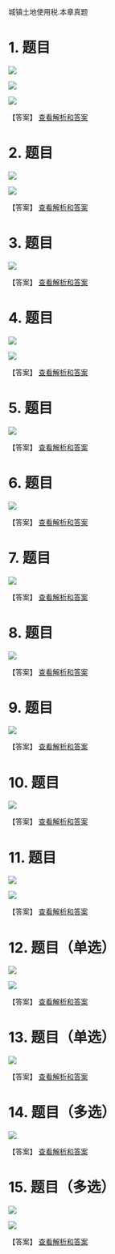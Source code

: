 城镇土地使用税.本章真题

# 1. 题目

![](media/7d2f6cc2d27dca7400377afa5079a23c.png)

![](media/cc56d2158ec579ac58ad9a3aedc8fcb1.png)

![](media/567ef444c9127b62f450cbcf7e09b0cd.png)

【答案】
[查看解析和答案](media/4669eada4e8f480d1aa6f33a2cbb415b.png.md)
# 2. 题目

![](media/4417d8213dcbf21fa7ce17fd49128dec.png)

![](media/c9236ee41123b5def6a86db6dd0435a4.png)

【答案】
[查看解析和答案](media/5c814da0709da6101f076ba87e02de97.png.md)
# 3. 题目

![](media/9b4ff58968cf682891c5469902a34941.png)

【答案】
[查看解析和答案](media/3ba48fd48ccd3512975fd19ac5bc2f22.png.md)
# 4. 题目

![](media/b80f44a654520c3427af8da2c13457a5.png)

![](media/9721b0afa35d56d8fe0c7a55b4a66ffc.png)

【答案】
[查看解析和答案](media/6802ec538f66db1a15180c0a9ab7c05a.png.md)
# 5. 题目

![](media/dfa8c9738dd62c75cdb798d54b5f7d1a.png)

【答案】
[查看解析和答案](media/2f421ce7decc9f8b2c84168389c31668.png.md)
# 6. 题目

![](media/f7e4a0a5ff899b9c88a969f855e6bd5b.png)

【答案】
[查看解析和答案](media/80f310296e74b1b6b2ee3e347e96d6bf.png.md)
# 7. 题目

![](media/819e498a10da8ffa115ea668d8c5d4b3.png)

【答案】
[查看解析和答案](media/77837d175c45afc17c0e2bcabdaccd8a.png.md)
# 8. 题目

![](media/7b2bf435c4d5a49bfabb5dac64eb98b2.png)

【答案】
[查看解析和答案](media/491dcff378ce7731fa115c875d638fd2.png.md)
# 9. 题目

![](media/5ca38fb7f59a57586be3fb8b28877a24.png)

【答案】
[查看解析和答案](media/662d689e570f96d6eab12243d21df026.png.md)
# 10. 题目

![](media/28f5963f3cd378dc236c7b4a4c441661.png)

【答案】
[查看解析和答案](media/f14d2249d5b6a994e5bf166c6bb4b1a2.png.md)
# 11. 题目

![](media/c33cc4d4d136e07d0863d4e3adb90162.png)

![](media/ef6f5d373cb00127ea3edb253810cce3.png)

【答案】
[查看解析和答案](media/b5c93969e028d23fbb4b5dfb1773403f.png.md)
# 12. 题目（单选）

![](media/5e6a4880215328ec52549cd0f3dea5b4.png)

![](media/90b0df28339e05ec3b3e586c44add84c.png)

【答案】
[查看解析和答案](media/c37bdffa0ab65d893df5e709477db23f.png.md)
# 13. 题目（单选）

![](media/583242b24f4109cd4d589ecca175028c.png)

【答案】
[查看解析和答案](media/2c212650d04b1d3efc16fc48e5941cfe.png.md)
# 14. 题目（多选）

![](media/d5288a89443914cd093e143392a1ce7d.png)

【答案】
[查看解析和答案](media/9ffac52f8e79a9e4829810a15aa8b5fe.png.md)
# 15. 题目（多选）

![](media/53be3ba66ff9bc3300aee3536edcfb3b.png)

![](media/fc90887bf6111fe707c1ffc02df51155.png)

【答案】
[查看解析和答案](media/c7b19a10884a4c21edfa3cead344a1e0.png.md)

